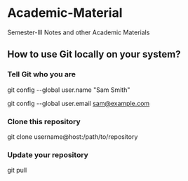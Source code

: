 # Academic-Material
Semester-III Notes and other Academic Materials 


## How to use Git locally on your system?


### Tell Git who you are
git config --global user.name "Sam Smith"

git config --global user.email sam@example.com


### Clone this repository
git clone username@host:/path/to/repository


### Update your repository
git pull
